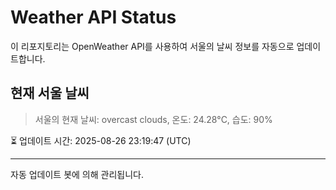 
# Weather API Status

이 리포지토리는 OpenWeather API를 사용하여 서울의 날씨 정보를 자동으로 업데이트합니다.

## 현재 서울 날씨
> 서울의 현재 날씨: overcast clouds, 온도: 24.28°C, 습도: 90%

⏳ 업데이트 시간: 2025-08-26 23:19:47 (UTC)

---
자동 업데이트 봇에 의해 관리됩니다.
